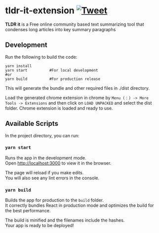 # tldr-it-extension [![Tweet](https://img.shields.io/twitter/url/http/shields.io.svg?style=social)](https://twitter.com/intent/tweet?text=Yay!!%20I%20found%20this%20open%20source%20chrome%20extension%20to%20summarize%20articles%20for%20free!%20%0ACheck%20it%20out%20-%20&url=https://cutt.ly/HU7S17w&hashtags=tldrit,productivity,free,github,oss,opensource)

**TLDR it** is a Free online community based text summarizing tool that condenses long articles into key summary paragraphs

## Development

Run the following to build the code:

```
yarn install
yarn start          #For local development
#or
yarn build          #For production release
```

This will generate the bundle and other required files in ./dist directory.

Load the generated chrome extension in chrome by `Menu (⋮) -> More Tools -> Extensions` and then click on `LOAD UNPACKED` and select the dist folder.
Chrome extension is loaded and ready to use.

## Available Scripts

In the project directory, you can run:

### `yarn start`

Runs the app in the development mode.\
Open [http://localhost:3000](http://localhost:3000) to view it in the browser.

The page will reload if you make edits.\
You will also see any lint errors in the console.

### `yarn build`

Builds the app for production to the `build` folder.\
It correctly bundles React in production mode and optimizes the build for the best performance.

The build is minified and the filenames include the hashes.\
Your app is ready to be deployed!
